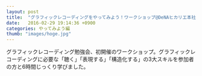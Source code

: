 ```yaml
---
layout: post
title:  "グラフィックレコーディングをやってみよう！ワークショップ@DeNAヒカリエ本社"
date:   2016-02-29 19:14:36 +0900
categories: やってみよう編
thumb: "images/hoge.jpg"
---
```


グラフィックレコーディング勉強会、初開催のワークショップ。グラフィックレコーディングに必要な「聴く」「表現する」「構造化する」の3大スキルを参加者の方と6時間じっくり学びました。




